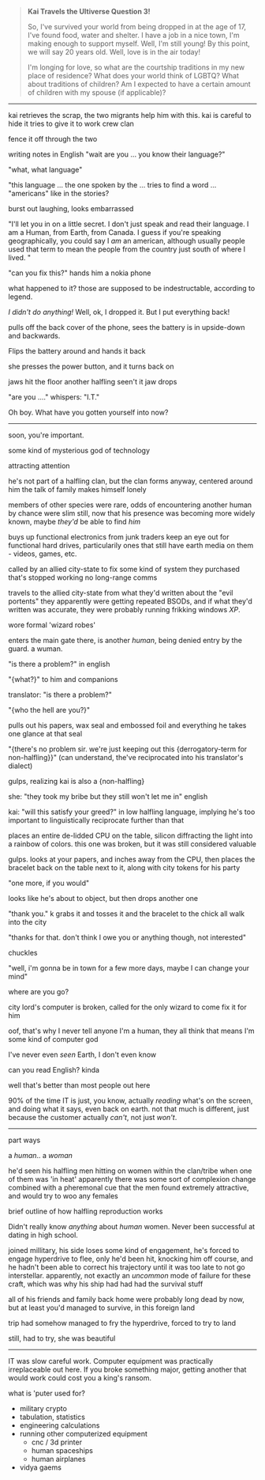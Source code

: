 
> **Kai Travels the Ultiverse Question 3!**
> 
> So, I've survived your world from being dropped in at the age of 17,
> I've found food, water and shelter.
> I have a job in a nice town, I'm making enough to support myself.
> Well, I'm still young! By this point, we will say 20 years old. Well, love is in the air today!
> 
> I'm longing for love, so what are the courtship traditions in my new place of residence?
> What does your world think of LGBTQ? What about traditions of children?
> Am I expected to have a certain amount of children with my spouse (if applicable)? 

----

kai retrieves the scrap,
the two migrants help him with this.
kai is careful to hide it
tries to give it to work crew clan

fence it off through the two

writing notes in English
"wait are you ... you know their language?"

"what, what language"

"this language ... the one spoken by the ... tries to find a word ... "americans" like in the stories?

burst out laughing, looks embarrassed

"I'll let you in on a little secret. I don't just speak and read their language.
I am a Human, from Earth, from Canada.
I guess if you're speaking geographically,
  you could say I _am_ an american,
  although usually people used that term to mean the people from the country just south of where I lived.
"

"can you fix this?"
hands him a nokia phone

what happened to it? those are supposed to be indestructable, according to legend.

_I didn't do anything!_ Well, ok, I dropped it. But I put everything back!

pulls off the back cover of the phone, sees the battery is in upside-down and backwards.

Flips the battery around and hands it back

she presses the power button, and it turns back on

jaws hit the floor
another halfling seen't it jaw drops

"are you ...." whispers: "I.T."

Oh boy. What have you gotten yourself into now?

----

soon, you're important.

some kind of mysterious god of technology

attracting attention

he's not part of a halfling clan, but the clan forms anyway, centered around him
the talk of family makes himself lonely

members of other species were rare, odds of encountering another human by chance were slim
still, now that his presence was becoming more widely known, maybe _they'd_ be able to find _him_

buys up functional electronics from junk traders
keep an eye out for functional hard drives, particularily ones that still have earth media on them - videos, games, etc.

called by an allied city-state to fix some kind of system they purchased that's stopped working
no long-range comms

travels to the allied city-state
from what they'd written about the "evil portents" they apparently were getting repeated BSODs,
  and if what they'd written was accurate, they were probably running frikking windows _XP_.

wore formal 'wizard robes'

enters the main gate
there, is another _human_, being denied entry by the guard. a wuman.

"is there a problem?" in english

"{what?}" to him and companions

translator: "is there a problem?"

"{who the hell are you?}"

pulls out his papers, wax seal and embossed foil and everything
he takes one glance at that seal

"{there's no problem sir. we're just keeping out this {derrogatory-term for non-halfling}}"
(can understand, the've reciprocated into his translator's dialect)

gulps, realizing kai is also a {non-halfling}

she: "they took my bribe but they still won't let me in" english

kai: "will this satisfy your greed?" in low halfling language,
implying he's too important to linguistically reciprocate further than that

places an entire de-lidded CPU on the table, silicon diffracting the light into a rainbow of colors.
this one was broken, but it was still considered valuable

gulps. looks at your papers, and inches away from the CPU, then places the bracelet back on the table next to it,
  along with city tokens for his party

"one more, if you would"

looks like he's about to object, but then drops another one

"thank you."
k grabs it and tosses it and the bracelet to the chick
all walk into the city

"thanks for that. don't think I owe you or anything though, not interested"

chuckles

"well, i'm gonna be in town for a few more days, maybe I can change your mind"

where are you go?

city lord's computer is broken, called for the only wizard to come fix it for him

oof, that's why I never tell anyone I'm a human, they all think that means I'm some kind of computer god

I've never even _seen_ Earth, I don't even know

can you read English?
kinda

well that's better than most people out here

90% of the time IT is just, you know, actually _reading_ what's on the screen, and doing what it says, even back on earth.
not that much is different, just because the customer actually _can't_, not just _won't_.

----

part ways

a _human_.. a _woman_

he'd seen his halfling men hitting on women within the clan/tribe when one of them was 'in heat'
apparently there was some sort of complexion change combined with a pheremonal cue that the men found extremely attractive,
and would try to woo any females

brief outline of how halfling reproduction works

Didn't really know _anything_ about _human_ women.
Never been successful at dating in high school.

joined millitary, his side loses some kind of engagement, he's forced to engage hyperdrive to flee,
only he'd been hit, knocking him off course,
  and he hadn't been able to correct his trajectory until it was too late to not go interstellar.
apparently, not exactly an _uncommon_ mode of failure for these craft, which was why his ship had had had the survival stuff

all of his friends and family back home were probably long dead by now, but at least you'd managed to survive, in this foreign land

trip had somehow managed to fry the hyperdrive,
  forced to try to land

still, had to try, she was beautiful

----

IT was slow careful work. Computer equipment was practically irreplaceable out here.
If you broke something major, getting another that would work could cost you a king's ransom.

what is 'puter used for?
- military crypto
- tabulation, statistics
- engineering calculations
- running other computerized equipment
  - cnc / 3d printer
  - human spaceships
  - human airplanes
- vidya gaems
